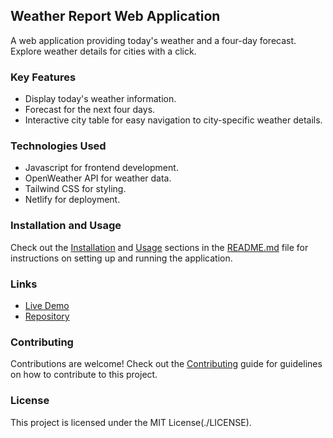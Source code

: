 ## Weather Report Web Application

A web application providing today's weather and a four-day forecast. Explore weather details for cities with a click.


### Key Features

- Display today's weather information.
- Forecast for the next four days.
- Interactive city table for easy navigation to city-specific weather details.


### Technologies Used

- Javascript for frontend development.
- OpenWeather API for weather data.
- Tailwind CSS for styling.
- Netlify for deployment.

### Installation and Usage

Check out the [Installation](#installation) and [Usage](#usage) sections in the [README.md](./README.md) file for instructions on setting up and running the application.


### Links

- [Live Demo](weatheri0.netlify.app)
- [Repository](https://github.com/Umapathi-Mailapalli002/Weather-Forecast-web-application/)

### Contributing

Contributions are welcome! Check out the [Contributing](./CONTRIBUTING.md) guide for guidelines on how to contribute to this project.


### License

This project is licensed under the MIT License(./LICENSE).


